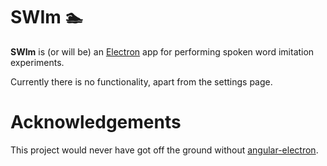 # SWIm 🏊

**SWIm** is (or will be) an [Electron](https://electron.atom.io/)
app for performing spoken word imitation experiments.

Currently there is no functionality, apart from the settings page.

# Acknowledgements

This project would never have got off the ground without
[angular-electron](https://github.com/maximegris/angular-electron).
